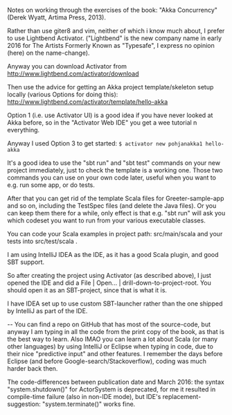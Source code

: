 Notes on working through the exercises of the book: "Akka Concurrency" (Derek Wyatt, Artima Press, 2013).

Rather than use giter8 and vim, neither of which i know much about, I prefer to use Lightbend Activator. ("Lightbend" is the new company name in early 2016 for The Artists Formerly Known as "Typesafe", I express no opinion (here) on the name-change).

Anyway you can download Activator from http://www.lightbend.com/activator/download

Then use the advice for getting an Akka project template/skeleton setup locally (various Options for doing this):
http://www.lightbend.com/activator/template/hello-akka

Option 1 (i.e. use Activator UI) is a good idea if you have never looked at Akka before, so in the "Activator Web IDE" you get a wee tutorial n everything.

Anyway I used Option 3 to get started:
```$ activator new pohjanakka1 hello-akka```

It's a good idea to use the "sbt run" and "sbt test" commands on your new project immediately, just to check the template is a working one. Those two commands you can use on your own code later, useful when you want to e.g. run some app, or do tests.

After that you can get rid of the template Scala files for Greeter-sample-app and so on, including the TestSpec files (and delete the Java files). Or you can keep them there for a while, only effect is that e.g. "sbt run" will ask you which codeset you want to run from your various executable classes.

You can code your Scala examples in project path: src/main/scala and your tests into src/test/scala .

I am using IntelliJ IDEA as the IDE, as it has a good Scala plugin, and good SBT support.

So after creating the project using Activator (as described above), I just opened the IDE and did a File | Open... | drill-down-to-project-root. You should open it as an SBT-project, since that is what it is.

I have IDEA set up to use custom SBT-launcher rather than the one shipped by IntelliJ as part of the IDE.

--
You can find a repo on GitHub that has most of the source-code, but anyway I am typing in all the code from the print copy of the book, as that is the best way to learn. Also IMAO you can learn a lot about Scala (or many other languages) by using IntelliJ or Eclipse when typing in code, due to their nice "predictive input" and other features. I remember the days before Eclipse (and before Google-search/Stackoverflow), coding was much harder back then.


The code-differences between publication date and March 2016:
the syntax "system.shutdown()" for ActorSystem is deprecated, for me it resulted in compile-time failure (also in non-IDE mode), but IDE's replacement-suggestion: "system.terminate()" works fine.

